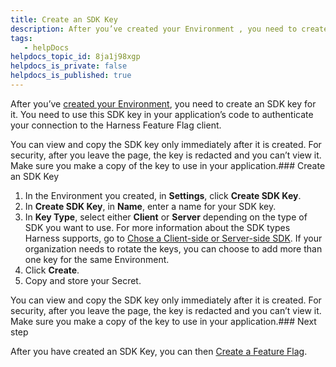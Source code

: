 ```yaml
---
title: Create an SDK Key
description: After you’ve created your Environment , you need to create an SDK key for it. You need to use this SDK key in your application’s code to authenticate your connection to the Harness Feature Flag clien…
tags: 
   - helpDocs
helpdocs_topic_id: 8ja1j98xgp
helpdocs_is_private: false
helpdocs_is_published: true
---
```


After you’ve [created your Environment](/article/nh1n5qtjmm-create-an-environment), you need to create an SDK key for it. You need to use this SDK key in your application’s code to authenticate your connection to the Harness Feature Flag client. 

You can view and copy the SDK key only immediately after it is created. For security, after you leave the page, the key is redacted and you can’t view it. Make sure you make a copy of the key to use in your application.### Create an SDK Key

1. In the Environment you created, in **Settings**, click **Create SDK Key**.
2. In **Create SDK Key**, in **Name**, enter a name for your SDK key.
3. In **Key Type**, select either **Client** or **Server** depending on the type of SDK you want to use. For more information about the SDK types Harness supports, go to [Chose a Client-side or Server-side SDK](/article/rvqprvbq8f-client-side-and-server-side-sdks). If your organization needs to rotate the keys, you can choose to add more than one key for the same Environment.
4. Click **Create**.
5. Copy and store your Secret.

You can view and copy the SDK key only immediately after it is created. For security, after you leave the page, the key is redacted and you can’t view it. Make sure you make a copy of the key to use in your application.### Next step

After you have created an SDK Key, you can then [Create a Feature Flag](/article/1j7pdkqh7j-create-a-feature-flag).

